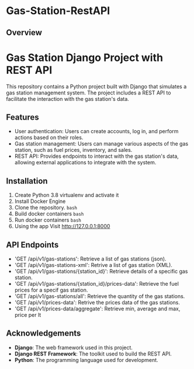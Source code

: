 # Gas-Station-RestAPI

## Overview

# <font >Gas Station Django Project with REST API</font>

This repository contains a Python project built with Django that simulates a gas station management system. 
The project includes a REST API to facilitate the interaction with the gas station's data.

## Features

* User authentication: Users can create accounts, log in, and perform actions based on their roles.
* Gas station management: Users can manage various aspects of the gas station, such as fuel prices, inventory, and sales.
* REST API: Provides endpoints to interact with the gas station's data, allowing external applications to integrate with the system.

## Installation

1. Create Python 3.8 virtualenv and activate it
2. Install Docker Engine
3. Clone the repository. ```bash ```
5. Build docker containers ```bash ```
6. Run docker containers ```bash ```
7. Using the app 
  Visit http://127.0.0.1:8000


## API Endpoints
- 'GET /api/v1/gas-stations': Retrieve a list of gas stations (json).
- 'GET /api/v1/gas-stations-xml': Retrive a list of gas station (XML).
- 'GET /api/v1/gas-stations/{station_id}': Retrieve details of a specific gas station.
- 'GET /api/v1/gas-stations/{station_id}/prices-data': Retrieve the fuel prices for a specif gas station.
- 'GET /api/v1/gas-stations/all': Retrieve the quantity of the gas stations.
- 'GET /api/v1/prices-data': Retrive the prices data of the gas stations.
- 'GET /api/v1/prices-data/aggregate': Retrieve min, average and max, price per lt

## Acknowledgements
- **Django**: The web framework used in this project.
- **Django REST Framework**: The toolkit used to build the REST API.
- **Python**: The programming language used for development.

